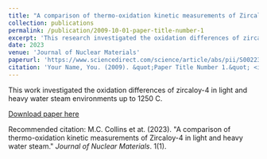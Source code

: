 ```yaml
---
title: "A comparison of thermo-oxidation kinetic measurements of Zircaloy-4 in light and heavy water steam"
collection: publications
permalink: /publication/2009-10-01-paper-title-number-1
excerpt: 'This research investigated the oxidation differences of zircaloy-4 in light and heavy water steam environments up to 1250 C.'
date: 2023
venue: 'Journal of Nuclear Materials'
paperurl: 'https://www.sciencedirect.com/science/article/abs/pii/S0022311522005906'
citation: 'Your Name, You. (2009). &quot;Paper Title Number 1.&quot; <i>Journal 1</i>. 1(1).'
---
```

This work investigated the oxidation differences of zircaloy-4 in light and heavy water steam environments up to 1250 C.

[Download paper here](http://academicpages.github.io/files/paper1.pdf)

Recommended citation: M.C. Collins et at. (2023). "A comparison of thermo-oxidation kinetic measurements of Zircaloy-4 in light and heavy water steam." <i>Journal of Nuclear Materials</i>. 1(1).
